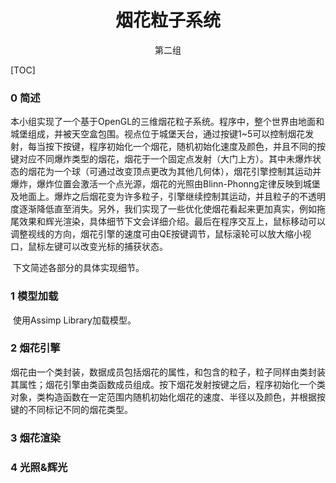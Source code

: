 <h1 align="center">烟花粒子系统</h1>

<p align="center">第二组</p>

[TOC]

### 0 简述

​       本小组实现了一个基于OpenGL的三维烟花粒子系统。程序中，整个世界由地面和城堡组成，并被天空盒包围。视点位于城堡天台，通过按键1~5可以控制烟花发射，每当按下按键，程序初始化一个烟花，随机初始化速度及颜色，并且不同的按键对应不同爆炸类型的烟花，烟花于一个固定点发射（大门上方）。其中未爆炸状态的烟花为一个球（可通过改变顶点更改为其他几何体），烟花引擎控制其运动并爆炸，爆炸位置会激活一个点光源，烟花的光照由Blinn-Phonng定律反映到城堡及地面上。爆炸之后烟花变为许多粒子，引擎继续控制其运动，并且粒子的不透明度逐渐降低直至消失。另外，我们实现了一些优化使烟花看起来更加真实，例如拖尾效果和辉光渲染，具体细节下文会详细介绍。最后在程序交互上，鼠标移动可以调整视线的方向，烟花引擎的速度可由QE按键调节，鼠标滚轮可以放大缩小视口，鼠标左键可以改变光标的捕获状态。

​      下文简述各部分的具体实现细节。

### 1 模型加载

​       使用Assimp Library加载模型。

### 2 烟花引擎

烟花由一个类封装，数据成员包括烟花的属性，和包含的粒子，粒子同样由类封装其属性；烟花引擎由类函数成员组成。按下烟花发射按键之后，程序初始化一个类对象，类构造函数在一定范围内随机初始化烟花的速度、半径以及颜色，并根据按键的不同标记不同的烟花类型。

### 3 烟花渲染

### 4 光照&辉光

